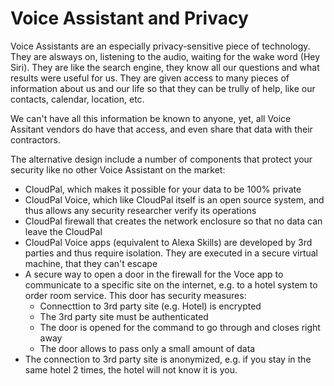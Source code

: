 # Voice Assistant and Privacy

Voice Assistants are an especially privacy-sensitive piece of technology. They are alsways on, listening to the audio, 
waiting for the wake word (Hey Siri). They are like the search engine, they know all our questions and what results were useful for us.
They are given access to many pieces of information about us and our life so that they can be trully of help, like our contacts, 
calendar, location, etc. 

We can't have all this information be known to anyone, yet, all Voice Assitant vendors do have that access, 
and even share that data with their contractors.

The alternative design include a number of components that protect your security like no other Voice Assistant on the market:

- CloudPal, which makes it possible for your data to be 100% private 
- CloudPal Voice, which like CloudPal itself is an open source system, and thus allows any security researcher verify its operations
- CloudPal firewall that creates the network enclosure so that no data can leave the CloudPal
- CloudPal Voice apps (equivalent to Alexa Skills) are developed by 3rd parties and thus require isolation. They are executed in a secure virtual machine, that they can't escape
- A secure way to open a door in the firewall for the Voce app to communicate to a specific site on the internet, e.g. to a hotel system to order room service. This door has security measures:
    - Connecttion to 3rd party site (e.g. Hotel) is encrypted
    - The 3rd party site must be authenticated
    - The door is opened for the command to go through and closes right away
    - The door allows to pass only a small amount of data
- The connection to 3rd party site is anonymized, e.g. if you stay in the same hotel 2 times, the hotel will not know it is you.

